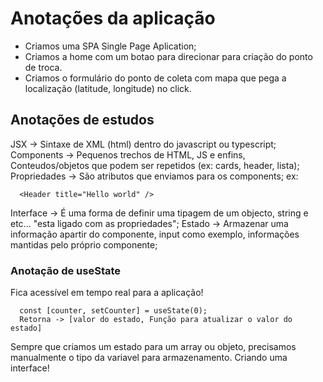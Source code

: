 # Anotações da aplicação

- Criamos uma SPA Single Page Aplication;
- Criamos a home com um botao para direcionar para criação do ponto de troca.
- Criamos o formulário do ponto de coleta com mapa que pega a localização (latitude, longitude) no click.

## Anotações de estudos

JSX -> Sintaxe de XML (html) dentro do javascript ou typescript;
Components -> Pequenos trechos de HTML, JS e enfins, Conteudos/objetos que podem ser repetidos (ex: cards, header, lista);
Propriedades -> São atributos que enviamos para os components;
ex:
```JSX
  <Header title="Hello world" />
```

Interface ->  É uma forma de definir uma tipagem de um objecto, string e etc... "esta ligado com as propriedades";
Estado -> Armazenar uma informação apartir do componente, input como exemplo, informações mantidas pelo próprio componente;

  ### Anotação de useState

  Fica acessível em tempo real para a aplicação!
```Anotacao
  const [counter, setCounter] = useState(0);
  Retorna -> [valor do estado, Função para atualizar o valor do estado]
```
  Sempre que criamos um estado para um array ou objeto, precisamos manualmente o tipo da variavel para armazenamento. Criando uma interface!